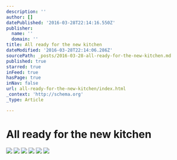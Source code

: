```yaml
---
description: ''
author: []
datePublished: '2016-03-28T22:14:16.550Z'
publisher:
  name: ''
  domain: ''
title: All ready for the new kitchen
dateModified: '2016-03-28T22:14:06.286Z'
sourcePath: _posts/2016-03-28-all-ready-for-the-new-kitchen.md
published: true
starred: true
inFeed: true
hasPage: true
inNav: false
url: all-ready-for-the-new-kitchen/index.html
_context: 'http://schema.org'
_type: Article

---
```

# All ready for the new kitchen
![](https://the-grid-user-content.s3-us-west-2.amazonaws.com/96d5909a-b5e7-4094-949b-e249d728671d.png)
![](https://the-grid-user-content.s3-us-west-2.amazonaws.com/179bd09b-baf3-460b-8462-5c1fdc4fdb7d.png)
![](https://the-grid-user-content.s3-us-west-2.amazonaws.com/b14b2afd-3627-4aec-94f8-b3b5e71e5994.png)
![](https://the-grid-user-content.s3-us-west-2.amazonaws.com/a748e2c9-171f-483e-b2fa-e8ae09ae45e6.png)
![](https://the-grid-user-content.s3-us-west-2.amazonaws.com/28cceaa1-abe0-4b92-85eb-5a587afa18a0.png)
![](https://the-grid-user-content.s3-us-west-2.amazonaws.com/720d1cc5-9740-4143-9b73-4d921cf1586b.png)